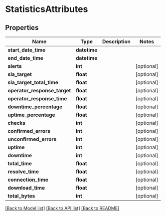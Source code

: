 # StatisticsAttributes

## Properties
Name | Type | Description | Notes
------------ | ------------- | ------------- | -------------
**start_date_time** | **datetime** |  | 
**end_date_time** | **datetime** |  | 
**alerts** | **int** |  | [optional] 
**sla_target** | **float** |  | [optional] 
**sla_target_total_time** | **float** |  | [optional] 
**operator_response_target** | **float** |  | [optional] 
**operator_response_time** | **float** |  | [optional] 
**downtime_percentage** | **float** |  | [optional] 
**uptime_percentage** | **float** |  | [optional] 
**checks** | **int** |  | [optional] 
**confirmed_errors** | **int** |  | [optional] 
**unconfirmed_errors** | **int** |  | [optional] 
**uptime** | **int** |  | [optional] 
**downtime** | **int** |  | [optional] 
**total_time** | **float** |  | [optional] 
**resolve_time** | **float** |  | [optional] 
**connection_time** | **float** |  | [optional] 
**download_time** | **float** |  | [optional] 
**total_bytes** | **int** |  | [optional] 

[[Back to Model list]](../README.md#documentation-for-models) [[Back to API list]](../README.md#documentation-for-api-endpoints) [[Back to README]](../README.md)



